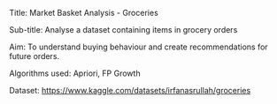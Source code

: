 Title: Market Basket Analysis - Groceries

Sub-title: Analyse a dataset containing items in grocery orders

Aim: To understand buying behaviour and create recommendations for future orders.

Algorithms used: Apriori, FP Growth

Dataset: https://www.kaggle.com/datasets/irfanasrullah/groceries
